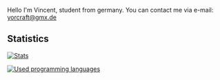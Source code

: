 Hello I'm Vincent, student from germany.
You can contact me via e-mail: yorcraft@gmx.de   
## Statistics

[![Stats](https://github-readme-stats.vercel.app/api?username=Yorcraft&show_icons=true&theme=nightowl)](https://github.com/anuraghazra/github-readme-stats)

[![Used programming languages](https://github-readme-stats.vercel.app/api/top-langs/?username=Yorcraft&theme=nightowl)](https://github.com/anuraghazra/github-readme-stats)
